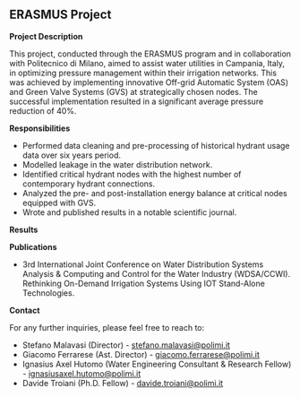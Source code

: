 ## ERASMUS Project

**Project Description**

This project, conducted through the ERASMUS program and in collaboration with Politecnico di Milano, aimed to assist water utilities in Campania, Italy, in optimizing pressure management within their irrigation networks. This was achieved by implementing innovative Off-grid Automatic System (OAS) and Green Valve Systems (GVS) at strategically chosen nodes. The successful implementation resulted in a significant average pressure reduction of 40%.

**Responsibilities**

* Performed data cleaning and pre-processing of historical hydrant usage data over six years period.
* Modelled leakage in the water distribution network.
* Identified critical hydrant nodes with the highest number of contemporary hydrant connections.
* Analyzed the pre- and post-installation energy balance at critical nodes equipped with GVS.
* Wrote and published results in a notable scientific journal.

**Results**


**Publications** 

* 3rd International Joint Conference on Water Distribution Systems Analysis & Computing and Control for the Water Industry (WDSA/CCWI). Rethinking On-Demand Irrigation Systems Using IOT Stand-Alone Technologies. 

**Contact**

For any further inquiries, please feel free to reach to: 
* Stefano Malavasi (Director) - stefano.malavasi@polimi.it
* Giacomo Ferrarese (Ast. Director) - giacomo.ferrarese@polimi.it
* Ignasius Axel Hutomo (Water Engineering Consultant & Research Fellow) - ignasiusaxel.hutomo@polimi.it
* Davide Troiani (Ph.D. Fellow) - davide.troiani@polimi.it

